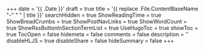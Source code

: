 +++
date = '{{ .Date }}'
draft = true
title = '{{ replace .File.ContentBaseName "-" " " | title }}'
searchHidden = true
ShowReadingTime =  true
ShowBreadCrumbs =  true
ShowPostNavLinks =  true
ShowWordCount =  true
ShowRssButtonInSectionTermList =  true
UseHugoToc = true
showToc = true
TocOpen = false
hidemeta = false
comments = false
description = ''
disableHLJS = true 
disableShare = false
hideSummary = false
+++
